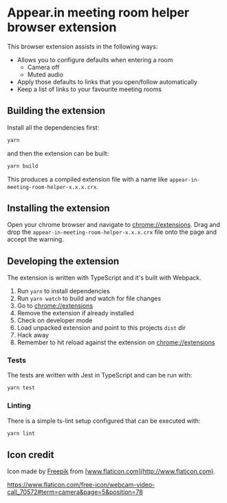 # Appear.in meeting room helper browser extension

This browser extension assists in the following ways:

* Allows you to configure defaults when entering a room
    * Camera off
    * Muted audio
* Apply those defaults to links that you open/follow automatically
* Keep a list of links to your favourite meeting rooms

## Building the extension

Install all the dependencies first:

```bash
yarn
```

and then the extension can be built:

```bash
yarn build
```

This produces a compiled extension file with a name like `appear-in-meeting-room-helper-x.x.x.crx`.

## Installing the extension

Open your chrome browser and navigate to [chrome://extensions](chrome://extensions).
Drag and drop the `appear-in-meeting-room-helper-x.x.x.crx` file onto the page and
accept the warning.

## Developing the extension

The extension is written with TypeScript and it's built with Webpack.

1. Run `yarn` to install dependencies
2. Run `yarn watch` to build and watch for file changes
3. Go to [chrome://extensions](chrome://extensions)
4. Remove the extension if already installed
5. Check on developer mode
6. Load unpacked extension and point to this projects `dist` dir
7. Hack away
8. Remember to hit reload against the extension on [chrome://extensions](chrome://extensions)

### Tests

The tests are written with Jest in TypeScript and can be run with:

```bash
yarn test
```

### Linting

There is a simple ts-lint setup configured that can be executed with:

```bash
yarn lint
```

## Icon credit

Icon made by [Freepik](http://www.freepik.com/) from [www.flaticon.com](http://www.flaticon.com).

https://www.flaticon.com/free-icon/webcam-video-call_70572#term=camera&page=5&position=78